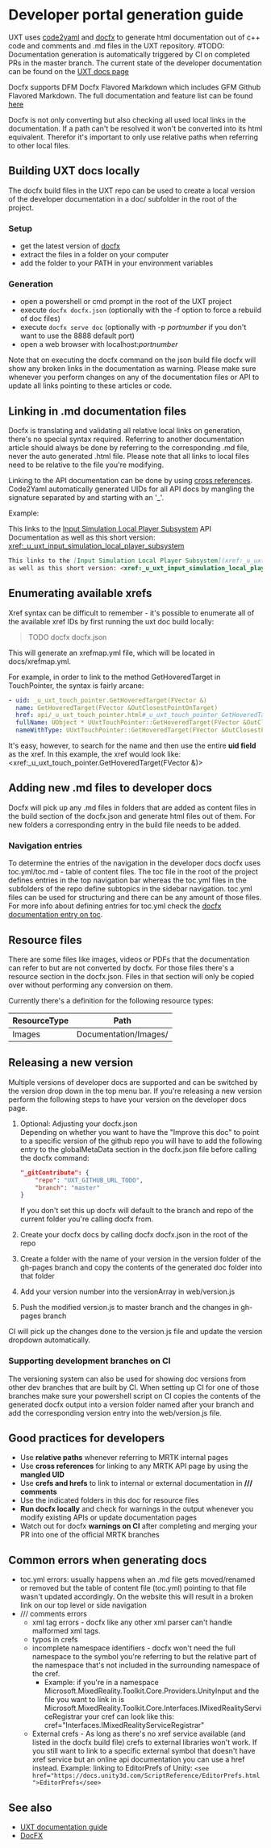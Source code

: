 # Developer portal generation guide

UXT uses [code2yaml]("https://github.com/docascode/code2yaml") and [docfx](https://dotnet.github.io/docfx/index.html) to generate html documentation out of c++ code and comments and .md files in the UXT repository. #TODO: Documentation generation is automatically triggered by CI on completed PRs in the master branch.
The current state of the developer documentation can be found on the [UXT docs page](http://hk-mrtk.corp.microsoft.com/_site/)

Docfx supports DFM Docfx Flavored Markdown which includes GFM Github Flavored Markdown. The full documentation and feature list can be found [here](https://dotnet.github.io/docfx/tutorial/docfx.exe_user_manual.html)

Docfx is not only converting but also checking all used local links in the documentation. If a path can't be resolved it won't be converted into its html equivalent. Therefor it's important to only use relative paths when referring to other local files.

## Building UXT docs locally

The docfx build files in the UXT repo can be used to create a local version of the developer documentation in a doc/ subfolder in the root of the project.

### Setup

* get the latest version of [docfx](https://dotnet.github.io/docfx/index.html)
* extract the files in a folder on your computer
* add the folder to your PATH in your environment variables

### Generation

* open a powershell or cmd prompt in the root of the UXT project
* execute `docfx docfx.json` (optionally with the -f option to force a rebuild of doc files)
* execute `docfx serve doc` (optionally with -p *portnumber* if you don't want to use the 8888 default port)
* open a web browser with localhost:*portnumber*

Note that on executing the docfx command on the json build file docfx will show any broken links in the documentation as warning.
Please make sure whenever you perform changes on any of the documentation files or API to update all links pointing to these articles or code.

## Linking in .md documentation files

Docfx is translating and validating all relative local links on generation, there's no special syntax required. Referring to another documentation article should always be done by referring to the corresponding .md file, never the auto generated .html file. Please note that all links to local files need to be relative to the file you're modifying.

Linking to the API documentation can be done by using [cross references](https://dotnet.github.io/docfx/tutorial/links_and_cross_references.html). Code2Yaml automatically generated UIDs for all API docs by mangling the signature separated by and starting with an '_'.

Example:

This links to the [Input Simulation Local Player Subsystem](xref:_u_uxt_input_simulation_local_player_subsystem) API Documentation
as well as this short version: <xref:_u_uxt_input_simulation_local_player_subsystem>

```md
This links to the [Input Simulation Local Player Subsystem](xref:_u_uxt_input_simulation_local_player_subsystem) API Documentation
as well as this short version: <xref:_u_uxt_input_simulation_local_player_subsystem>
```

## Enumerating available xrefs

Xref syntax can be difficult to remember - it's possible to enumerate all of the available xref IDs by first running the uxt doc build locally:


> TODO docfx docfx.json

This will generate an xrefmap.yml file, which will be located in docs/xrefmap.yml.

For example, in order to link to the method GetHoveredTarget in TouchPointer, the syntax is fairly arcane:

```yml
- uid: _u_uxt_touch_pointer.GetHoveredTarget(FVector &)
  name: GetHoveredTarget(FVector &OutClosestPointOnTarget)
  href: api/_u_uxt_touch_pointer.html#_u_uxt_touch_pointer_GetHoveredTarget_FVector___
  fullName: UObject * UUxtTouchPointer::GetHoveredTarget(FVector &OutClosestPointOnTarget)
  nameWithType: UUxtTouchPointer::GetHoveredTarget(FVector &OutClosestPointOnTarget)
```

It's easy, however, to search for the name and then use the entire **uid field** as the xref.
In this example, the xref would look like: <xref:_u_uxt_touch_pointer.GetHoveredTarget(FVector &)>

## Adding new .md files to developer docs

Docfx will pick up any .md files in folders that are added as content files in the build section of the docfx.json and generate html files out of them. For new folders a corresponding entry in the build file needs to be added.

### Navigation entries

To determine the entries of the navigation in the developer docs docfx uses toc.yml/toc.md - table of content files.
The toc file in the root of the project defines entries in the top navigation bar whereas the toc.yml files in the subfolders of the repo define subtopics in the sidebar navigation.
toc.yml files can be used for structuring and there can be any amount of those files. For more info about defining entries for toc.yml check the [docfx documentation entry on toc](https://dotnet.github.io/docfx/tutorial/intro_toc.html).

## Resource files

There are some files like images, videos or PDFs that the documentation can refer to but are not converted by docfx. For those files there's a resource section in the docfx.json. Files in that section will only be copied over without performing any conversion on them.

Currently there's a definition for the following resource types:

| ResourceType | Path |
| --- | --- |
| Images | Documentation/Images/ |

## Releasing a new version

Multiple versions of developer docs are supported and can be switched by the version drop down in the top menu bar. If you're releasing a new version perform the following steps to have your version on the developer docs page.

1. Optional: Adjusting your docfx.json  
Depending on whether you want to have the "Improve this doc" to point to a specific version of the github repo you will have to add the following entry to the globalMetaData section in the docfx.json file before calling the docfx command:

    ```json
    "_gitContribute": {
        "repo": "UXT_GITHUB_URL_TODO",
        "branch": "master"
    }
    ```

    If you don't set this up docfx will default to the branch and repo of the current folder you're calling docfx from.

1. Create your docfx docs by calling docfx docfx.json in the root of the repo
1. Create a folder with the name of your version in the version folder of the gh-pages branch and copy the contents of the generated doc folder into that folder
1. Add your version number into the versionArray in web/version.js
1. Push the modified version.js to master branch and the changes in gh-pages branch

CI will pick up the changes done to the version.js file and update the version dropdown automatically.

### Supporting development branches on CI

The versioning system can also be used for showing doc versions from other dev branches that are built by CI. When setting up CI for one of those branches make sure your powershell script on CI copies the contents of the generated docfx output into a version folder named after your branch and add the corresponding version entry into the web/version.js file.

## Good practices for developers

* Use **relative paths** whenever referring to MRTK internal pages
* Use **cross references** for linking to any MRTK API page by using the **mangled UID**
* Use **crefs and hrefs** to link to internal or external documentation in **/// comments**
* Use the indicated folders in this doc for resource files
* **Run docfx locally** and check for warnings in the output whenever you modify existing APIs or update documentation pages
* Watch out for docfx **warnings on CI** after completing and merging your PR into one of the official MRTK branches

## Common errors when generating docs

* toc.yml errors: usually happens when an .md file gets moved/renamed or removed but the table of content file (toc.yml) pointing to that file wasn't updated accordingly. On the website this will result in a broken link on our top level or side navigation
* /// comments errors
  * xml tag errors - docfx like any other xml parser can't handle malformed xml tags.
  * typos in crefs
  * incomplete namespace identifiers - docfx won't need the full namespace to the symbol you're referring to but the relative part of the namespace that's not included in the surrounding namespace of the cref.
    * Example: if you're in a namespace Microsoft.MixedReality.Toolkit.Core.Providers.UnityInput and the file you want to link in is Microsoft.MixedReality.Toolkit.Core.Interfaces.IMixedRealityServiceRegistrar your cref can look like this: cref="Interfaces.IMixedRealityServiceRegistrar"
  * External crefs - As long as there's no xref service available (and listed in the docfx build file) crefs to external libraries won't work. If you still want to link to a specific external symbol that doesn't have xref service but an online api documentation you can use a href instead. Example: linking to EditorPrefs of Unity: `<see href="https://docs.unity3d.com/ScriptReference/EditorPrefs.html">EditorPrefs</see>`
  
## See also

* [UXT documentation guide](DocumentationGuidelines.md)
* [DocFX](https://dotnet.github.io/docfx/index.html)
